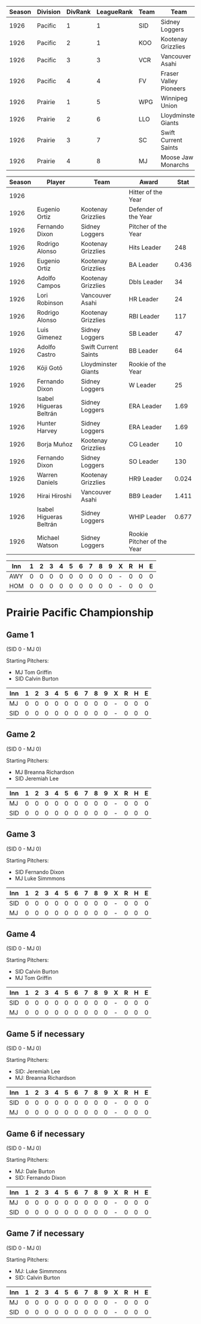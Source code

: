 | Season | Division | DivRank | LeagueRank | Team | Team | Rating | GP | W | L | Win% | RS | RA | pW-L | RDiff | Hits | Pennant | Champion |
|------|------|------|------|------|------|------|------|------|------|------|------|------|------|------|------|------|------|
| 1926 | Pacific | 1 | 1 | SID | Sidney Loggers | 179.3 | 154 | 119 | 35 | 0.7727272727 | 702 | 427 | 0.7129558346 | 275 | 1474 |  | 
| 1926 | Pacific | 2 | 1 | KOO | Kootenay Grizzlies | 164.3 | 154 | 119 | 35 | 0.7727272727 | 754 | 495 | 0.6835484367 | 259 | 1537 |  | 
| 1926 | Pacific | 3 | 3 | VCR | Vancouver Asahi | 137.1 | 154 | 82 | 72 | 0.5324675325 | 524 | 526 | 0.4982571478 | -2 | 1320 |  | 
| 1926 | Pacific | 4 | 4 | FV | Fraser Valley Pioneers | 137.6 | 154 | 69 | 85 | 0.4480519481 | 555 | 606 | 0.4598668415 | -51 | 1383 |  | 
| 1926 | Prairie | 1 | 5 | WPG | Winnipeg Union | 122.9 | 154 | 62 | 92 | 0.4025974026 | 440 | 513 | 0.4302314156 | -73 | 1213 | 1 | 
| 1926 | Prairie | 2 | 6 | LLO | Lloydminster Giants | 129.6 | 154 | 61 | 93 | 0.3961038961 | 471 | 560 | 0.4214719021 | -89 | 1305 |  | 
| 1926 | Prairie | 3 | 7 | SC | Swift Current Saints | 123.8 | 154 | 59 | 95 | 0.3831168831 | 433 | 585 | 0.3657252995 | -152 | 1145 |  | 
| 1926 | Prairie | 4 | 8 | MJ | Moose Jaw Monarchs | 117.4 | 154 | 45 | 109 | 0.2922077922 | 446 | 613 | 0.3584669698 | -167 | 1222 |  | 


| Season | Player | Team | Award | Stat |
|--------|--------|------|-------|------|
| 1926 | | | Hitter of the Year | |
| 1926 | Eugenio Ortiz | Kootenay Grizzlies | Defender of the Year | |
| 1926 | Fernando Dixon | Sidney Loggers | Pitcher of the Year | |
| 1926 | Rodrigo Alonso | Kootenay Grizzlies | Hits Leader | 248 |
| 1926 | Eugenio Ortiz | Kootenay Grizzlies | BA Leader | 0.436 |
| 1926 | Adolfo Campos | Kootenay Grizzlies | Dbls Leader | 34 |
| 1926 | Lori Robinson | Vancouver Asahi | HR Leader | 24 |
| 1926 | Rodrigo Alonso | Kootenay Grizzlies | RBI Leader | 117 |
| 1926 | Luis Gimenez | Sidney Loggers | SB Leader | 47 |
| 1926 | Adolfo Castro | Swift Current Saints | BB Leader | 64 |
| 1926 | Kōji Gotō | Lloydminster Giants | Rookie of the Year | |
| 1926 | Fernando Dixon | Sidney Loggers | W Leader | 25 |
| 1926 | Isabel Higueras Beltrán | Sidney Loggers | ERA Leader | 1.69 |
| 1926 | Hunter Harvey | Sidney Loggers | ERA Leader | 1.69 |
| 1926 | Borja Muñoz | Kootenay Grizzlies | CG Leader | 10 |
| 1926 | Fernando Dixon | Sidney Loggers | SO Leader | 130 |
| 1926 | Warren Daniels | Kootenay Grizzlies | HR9 Leader | 0.024 |
| 1926 | Hirai Hiroshi | Vancouver Asahi | BB9 Leader | 1.411 |
| 1926 | Isabel Higueras Beltrán | Sidney Loggers | WHIP Leader | 0.677 |
| 1926 | Michael Watson | Sidney Loggers | Rookie Pitcher of the Year | |




| Inn | 1 | 2 | 3 | 4 | 5 | 6 | 7 | 8 | 9 | X | R | H | E |
|-----|---|---|---|---|---|---|---|---|---|---|---|---|---|
| AWY | 0 | 0 | 0 | 0 | 0 | 0 | 0 | 0 | 0 | - | 0 | 0 | 0 |
| HOM | 0 | 0 | 0 | 0 | 0 | 0 | 0 | 0 | 0 | - | 0 | 0 | 0 |



# Prairie Pacific Championship

## Game 1 
(SID 0 - MJ 0)

Starting Pitchers: 
* MJ Tom Griffin
* SID Calvin Burton

| Inn | 1 | 2 | 3 | 4 | 5 | 6 | 7 | 8 | 9 | X | R | H | E |
|-----|---|---|---|---|---|---|---|---|---|---|---|---|---|
| MJ  | 0 | 0 | 0 | 0 | 0 | 0 | 0 | 0 | 0 | - | 0 | 0 | 0 |
| SID | 0 | 0 | 0 | 0 | 0 | 0 | 0 | 0 | 0 | - | 0 | 0 | 0 |


## Game 2 
(SID 0 - MJ 0)

Starting Pitchers: 
* MJ Breanna Richardson
* SID Jeremiah Lee

| Inn | 1 | 2 | 3 | 4 | 5 | 6 | 7 | 8 | 9 | X | R | H | E |
|-----|---|---|---|---|---|---|---|---|---|---|---|---|---|
| MJ  | 0 | 0 | 0 | 0 | 0 | 0 | 0 | 0 | 0 | - | 0 | 0 | 0 |
| SID | 0 | 0 | 0 | 0 | 0 | 0 | 0 | 0 | 0 | - | 0 | 0 | 0 |



## Game 3 
(SID 0 - MJ 0)

Starting Pitchers: 
* SID Fernando Dixon
* MJ Luke Simmmons

| Inn | 1 | 2 | 3 | 4 | 5 | 6 | 7 | 8 | 9 | X | R | H | E |
|-----|---|---|---|---|---|---|---|---|---|---|---|---|---|
| SID | 0 | 0 | 0 | 0 | 0 | 0 | 0 | 0 | 0 | - | 0 | 0 | 0 |
| MJ  | 0 | 0 | 0 | 0 | 0 | 0 | 0 | 0 | 0 | - | 0 | 0 | 0 |


## Game 4 
(SID 0 - MJ 0)

Starting Pitchers: 
* SID Calvin Burton
* MJ Tom Griffin

| Inn | 1 | 2 | 3 | 4 | 5 | 6 | 7 | 8 | 9 | X | R | H | E |
|-----|---|---|---|---|---|---|---|---|---|---|---|---|---|
| SID | 0 | 0 | 0 | 0 | 0 | 0 | 0 | 0 | 0 | - | 0 | 0 | 0 |
| MJ  | 0 | 0 | 0 | 0 | 0 | 0 | 0 | 0 | 0 | - | 0 | 0 | 0 |



## Game 5 if necessary
(SID 0 - MJ 0)

Starting Pitchers: 
* SID: Jeremiah Lee
* MJ: Breanna Richardson

| Inn | 1 | 2 | 3 | 4 | 5 | 6 | 7 | 8 | 9 | X | R | H | E |
|-----|---|---|---|---|---|---|---|---|---|---|---|---|---|
| SID | 0 | 0 | 0 | 0 | 0 | 0 | 0 | 0 | 0 | - | 0 | 0 | 0 |
| MJ  | 0 | 0 | 0 | 0 | 0 | 0 | 0 | 0 | 0 | - | 0 | 0 | 0 |


## Game 6 if necessary
(SID 0 - MJ 0)

Starting Pitchers: 
* MJ: Dale Burton
* SID: Fernando Dixon

| Inn | 1 | 2 | 3 | 4 | 5 | 6 | 7 | 8 | 9 | X | R | H | E |
|-----|---|---|---|---|---|---|---|---|---|---|---|---|---|
| MJ  | 0 | 0 | 0 | 0 | 0 | 0 | 0 | 0 | 0 | - | 0 | 0 | 0 |
| SID | 0 | 0 | 0 | 0 | 0 | 0 | 0 | 0 | 0 | - | 0 | 0 | 0 |



## Game 7 if necessary
(SID 0 - MJ 0)

Starting Pitchers: 

* MJ: Luke Simmmons
* SID: Calvin Burton


| Inn | 1 | 2 | 3 | 4 | 5 | 6 | 7 | 8 | 9 | X | R | H | E |
|-----|---|---|---|---|---|---|---|---|---|---|---|---|---|
| MJ  | 0 | 0 | 0 | 0 | 0 | 0 | 0 | 0 | 0 | - | 0 | 0 | 0 |
| SID | 0 | 0 | 0 | 0 | 0 | 0 | 0 | 0 | 0 | - | 0 | 0 | 0 |

